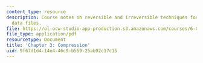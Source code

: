 ```yaml
---
content_type: resource
description: Course notes on reversible and irreversible techniques for compressing
  data files.
file: https://ol-ocw-studio-app-production.s3.amazonaws.com/courses/6-050j-information-and-entropy-spring-2008/9f67d1d414e446c9b55925ab92c17c15_MIT6_050JS08_chapter3.pdf
file_type: application/pdf
resourcetype: Document
title: 'Chapter 3: Compression'
uid: 9f67d1d4-14e4-46c9-b559-25ab92c17c15
---
```

